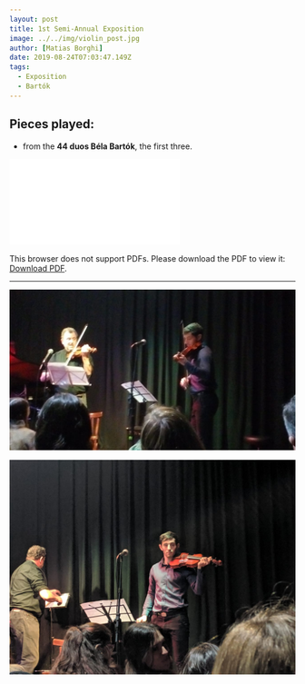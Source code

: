 ```yaml
---
layout: post
title: 1st Semi-Annual Exposition
image: ../../img/violin_post.jpg
author: [Matias Borghi]
date: 2019-08-24T07:03:47.149Z
tags:
  - Exposition
  - Bartók 
---
```


## Pieces played:

- from the **44 duos Béla Bartók**, the first three.

<object data="./bartok_duos.pdf" type="application/pdf" width="700px" height="700px">
    <embed src="./bartok_duos.pdf">
        <p>This browser does not support PDFs. Please download the PDF to view it: <a href="./bartok_duos.pdf">Download PDF</a>.</p>
    </embed>
</object>

----

![Duo](./duo.jpg)

![Duo2](./duo2.jpg)